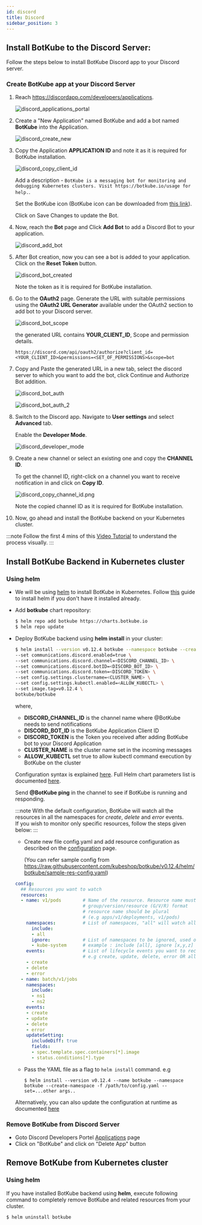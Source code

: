 ```yaml
---
id: discord
title: Discord
sidebar_position: 3
---
```


## Install BotKube to the Discord Server:

Follow the steps below to install BotKube Discord app to your Discord server.

### Create BotKube app at your Discord Server

1. Reach https://discordapp.com/developers/applications.

    ![discord_applications_portal](/images/discord_applications_portal.png)

2. Create a "New Application" named BotKube and add a bot named **BotKube** into the Application.

    ![discord_create_new](/images/discord_create_new.png)

3. Copy the Application **APPLICATION ID** and note it as it is required for BotKube installation.

    ![discord_copy_client_id](/images/discord_copy_application_id.png)

    Add a description - `BotKube is a messaging bot for monitoring and debugging Kubernetes clusters. Visit https://botkube.io/usage for help.`.

    Set the BotKube icon (BotKube icon can be downloaded from [this link](https://github.com/kubeshop/botkube/raw/main/branding/logos/botkube_192x192.png)).

    Click on Save Changes to update the Bot.

4. Now, reach the **Bot** page and Click **Add Bot** to add a Discord Bot to your application.

    ![discord_add_bot](/images/discord_add_bot.png)

5. After Bot creation, now you can see a bot is added to your application. Click on the **Reset Token** button.

    ![discord_bot_created](/images/discord_bot_created.png)

    Note the token as it is required for BotKube installation.

6. Go to the **OAuth2** page. Generate the URL with suitable permissions using the **OAuth2 URL Generator** available under the OAuth2 section to add bot to your Discord server.

    ![discord_bot_scope](/images/discord_bot_scope.png)

    the generated URL contains **YOUR_CLIENT_ID**, Scope and permission details.

    ```
    https://discord.com/api/oauth2/authorize?client_id=<YOUR_CLIENT_ID>&permissions=<SET_OF_PERMISSIONS>&scope=bot
    ```

7. Copy and Paste the generated URL in a new tab, select the discord server to which you want to add the bot, click Continue and Authorize Bot addition.

    ![discord_bot_auth](/images/discord_bot_auth.png)

    ![discord_bot_auth_2](/images/discord_bot_auth_2.png)

8. Switch to the Discord app. Navigate to **User settings** and select **Advanced** tab.

    Enable the **Developer Mode**.

    ![discord_developer_mode](/images/discord_developer_mode.png)

9. Create a new channel or select an existing one and copy the **CHANNEL ID**.

   To get the channel ID, right-click on a channel you want to receive notification in and click on **Copy ID**.

   ![discord_copy_channel_id.png](/images/discord_copy_channel_id.png)

   Note the copied channel ID as it is required for BotKube installation.

10. Now, go ahead and install the BotKube backend on your Kubernetes cluster.

:::note
Follow the first 4 mins of this [Video Tutorial](https://youtu.be/8o25pRbXdFw) to understand the process visually.
:::


## Install BotKube Backend in Kubernetes cluster

### Using helm

- We will be using [helm](https://helm.sh/) to install BotKube in Kubernetes. Follow [this](https://docs.helm.sh/using_helm/#installing-helm) guide to install helm if you don't have it installed already.
- Add **botkube** chart repository:

  ```bash
  $ helm repo add botkube https://charts.botkube.io
  $ helm repo update
  ```

- Deploy BotKube backend using **helm install** in your cluster:

  ```bash
  $ helm install --version v0.12.4 botkube --namespace botkube --create-namespace \
  --set communications.discord.enabled=true \
  --set communications.discord.channel=<DISCORD_CHANNEL_ID> \
  --set communications.discord.botID=<DISCORD_BOT_ID> \
  --set communications.discord.token=<DISCORD_TOKEN> \
  --set config.settings.clustername=<CLUSTER_NAME> \
  --set config.settings.kubectl.enabled=<ALLOW_KUBECTL> \
  --set image.tag=v0.12.4 \
  botkube/botkube
  ```

  where,<br/>
  - **DISCORD_CHANNEL_ID** is the channel name where @BotKube needs to send notifications<br/>
  - **DISCORD_BOT_ID** is the BotKube Application Client ID<br/>
  - **DISCORD_TOKEN** is the Token you received after adding BotKube bot to your Discord Application<br/>
  - **CLUSTER_NAME** is the cluster name set in the incoming messages<br/>
  - **ALLOW_KUBECTL** set true to allow kubectl command execution by BotKube on the cluster<br/>

   Configuration syntax is explained [here](/configuration).
   Full Helm chart parameters list is documented [here](/configuration/helm-chart-parameters).

  Send **@BotKube ping** in the channel to see if BotKube is running and responding.

  :::note
  With the default configuration, BotKube will watch all the resources in all the namespaces for _create_, _delete_ and _error_ events.<br/>
  If you wish to monitor only specific resources, follow the steps given below:
  :::

  - Create new file config.yaml and add resource configuration as described on the [configuration](/configuration) page.

    (You can refer sample config from https://raw.githubusercontent.com/kubeshop/botkube/v0.12.4/helm/botkube/sample-res-config.yaml)

  ```yaml
  config:
    ## Resources you want to watch
    resources:
    - name: v1/pods        # Name of the resource. Resource name must be in
                           # group/version/resource (G/V/R) format
                           # resource name should be plural
                           # (e.g apps/v1/deployments, v1/pods)
      namespaces:          # List of namespaces, "all" will watch all the namespaces
        include:
        - all
        ignore:            # List of namespaces to be ignored, used only with include: all
        - kube-system      # example : include [all], ignore [x,y,z]
      events:              # List of lifecycle events you want to receive,
                           # e.g create, update, delete, error OR all
      - create
      - delete
      - error
    - name: batch/v1/jobs
      namespaces:
        include:
        - ns1
        - ns2
      events:
      - create
      - update
      - delete
      - error
      updateSetting:
        includeDiff: true
        fields:
        - spec.template.spec.containers[*].image
        - status.conditions[*].type
    ```
  - Pass the YAML file as a flag to `helm install` command.
    e.g

    ```
    $ helm install --version v0.12.4 --name botkube --namespace botkube --create-namespace -f /path/to/config.yaml --set=...other args..
    ```

  Alternatively, you can also update the configuration at runtime as documented [here](/configuration/#updating-the-configuration-at-runtime)

### Remove BotKube from Discord Server

- Goto Discord Developers Portel <a href="https://discord.com/developers/applications">Applications</a> page<br/>
- Click on "BotKube" and click on "Delete App" button

## Remove BotKube from Kubernetes cluster

### Using helm

If you have installed BotKube backend using **helm**, execute following command to completely remove BotKube and related resources from your cluster.

```bash
$ helm uninstall botkube
```

